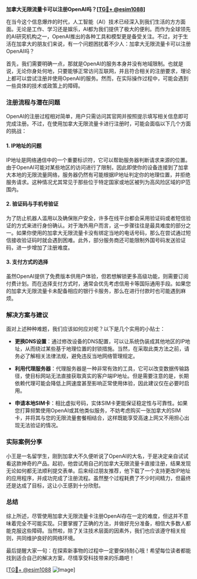 **加拿大无限流量卡可以注册OpenAI吗？[[TG💪+ @esim1088](https://t.me/s/esim1088)]**

在当今这个信息爆炸的时代，人工智能（AI）技术已经深入到我们生活的方方面面。无论是工作、学习还是娱乐，AI都为我们提供了极大的便利。而作为全球领先的AI研究机构之一，OpenAI推出的各种工具和模型更是备受关注。不过，对于生活在加拿大的朋友们来说，有一个问题困扰着不少人：加拿大无限流量卡可以注册OpenAI吗？

首先，我们需要明确一点，那就是OpenAI的服务本身并没有地域限制。也就是说，无论你身处何地，只要能够正常访问互联网，并且符合相关的注册要求，理论上都可以尝试注册并使用OpenAI的服务。然而，在实际操作过程中，可能会遇到一些具体的技术或政策上的障碍。

### 注册流程与潜在问题

OpenAI的注册过程相对简单，用户只需访问其官网并按照提示填写相关信息即可完成注册。不过，在使用加拿大无限流量卡进行注册时，可能会面临以下几个方面的挑战：

#### 1. IP地址的问题
IP地址是网络通信中的一个重要标识符，它可以帮助服务器判断请求来源的位置。由于OpenAI可能对某些地区的访问进行了限制，因此即使你的设备连接到了加拿大本地的无限流量网络，服务器仍然有可能根据IP地址判定你的地理位置，并拒绝服务请求。这种情况尤其常见于那些位于特定国家或地区被列为高风险区域的IP范围内。

#### 2. 验证码与手机号验证
为了防止机器人滥用以及确保账户安全，许多在线平台都会采用验证码或者短信验证的方式来进行身份确认。对于海外用户而言，这一步骤往往是最具难度的部分之一。如果你使用的加拿大无限流量卡没有绑定当地的电话号码，那么在尝试通过短信接收验证码时就会遇到困难。此外，部分服务商还可能限制外国号码发送验证码，进一步增加了注册难度。

#### 3. 支付方式的选择
虽然OpenAI提供了免费版本供用户体验，但若想解锁更多高级功能，则需要订阅付费计划。而在选择支付方式时，通常会优先考虑信用卡等国际通用手段。如果您的加拿大无限流量卡未配备相应的银行卡服务，那么在进行付款时也可能遇到麻烦。

### 解决方案与建议

面对上述种种难题，我们应该如何应对呢？以下是几个实用的小贴士：

- **更换DNS设置**：通过修改设备的DNS配置，可以让系统伪装成其他地区的IP地址，从而绕过某些基于地理位置的封锁措施。当然，在采取此类方法之前，请务必了解相关法律法规，避免违反当地网络管理规定。
  
- **利用代理服务器**：代理服务器是一种非常有效的工具，它可以改变数据传输路径，使目标网站无法直接获取真实的客户端IP地址。但是需要注意的是，长期依赖代理可能会降低上网速度甚至影响正常使用体验，因此建议仅在必要时启用。

- **申请本地SIM卡**：相比虚拟号码，实体SIM卡更能保证稳定性与可靠性。如果您打算频繁使用OpenAI或其他类似服务，不妨考虑购买一张加拿大的SIM卡，并将其与您的无限流量套餐相结合，这样既能享受高速上网又不用担心出现无法验证的情况。

### 实际案例分享

小王是一名留学生，刚到加拿大不久便听说了OpenAI的大名，于是决定亲自试试看这款神奇的产品。起初，他尝试用自己的加拿大无限流量卡直接注册，结果发现无论如何都无法顺利提交表单。后来经过朋友推荐，他下载了一个支持更改IP地址的应用程序，并成功完成了注册流程。虽然整个过程耗费了不少时间精力，但最终还是达成了目标，这让小王感到十分欣慰。

### 总结

综上所述，尽管使用加拿大无限流量卡注册OpenAI存在一定的难度，但这并不意味着完全不可能实现。只要掌握了正确的方法，并做好充分准备，相信大多数人都能克服这些障碍。当然啦，除了关注技术层面的因素外，我们也应该遵守相关规则，共同维护良好的网络环境。

最后提醒大家一句：在探索新事物的过程中一定要保持耐心哦！希望每位读者都能找到适合自己的解决方案，尽情享受科技带来的乐趣吧！

[[TG💪+ @esim1088](https://t.me/s/esim1088) ![Image](https://i.postimg.cc/4NQfJmqS/Snipaste-2025-05-13-00-14-12.png)]